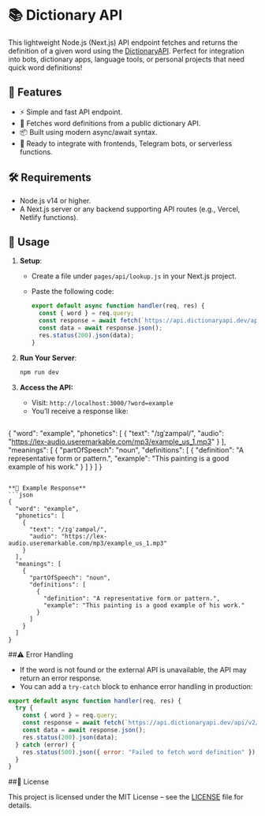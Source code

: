 # 📚 Dictionary API

This lightweight Node.js (Next.js) API endpoint fetches and returns the definition of a given word using the [DictionaryAPI](https://dictionaryapi.dev/). Perfect for integration into bots, dictionary apps, language tools, or personal projects that need quick word definitions!

## 🚀 Features

- ⚡ Simple and fast API endpoint.
- 🔄 Fetches word definitions from a public dictionary API.
- 📦 Built using modern async/await syntax.
- 🔐 Ready to integrate with frontends, Telegram bots, or serverless functions.

## 🛠️ Requirements

- Node.js v14 or higher.
- A Next.js server or any backend supporting API routes (e.g., Vercel, Netlify functions).

## 📡 Usage

1. **Setup**:
   - Create a file under `pages/api/lookup.js` in your Next.js project.
   - Paste the following code:

     ```js
     export default async function handler(req, res) {
       const { word } = req.query;
       const response = await fetch(`https://api.dictionaryapi.dev/api/v2/entries/en/${word}`);
       const data = await response.json();
       res.status(200).json(data);
     }
     ```

2. **Run Your Server**:
   ```bash
   npm run dev
   ```

3. **Access the API:**
   - Visit: `http://localhost:3000/?word=example`
   - You’ll receive a response like:
   ```json
{
  "word": "example",
  "phonetics": [
    {
      "text": "/ɪɡˈzampəl/",
      "audio": "https://lex-audio.useremarkable.com/mp3/example_us_1.mp3"
    }
  ],
  "meanings": [
    {
      "partOfSpeech": "noun",
      "definitions": [
        {
          "definition": "A representative form or pattern.",
          "example": "This painting is a good example of his work."
        }
      ]
    }
  ]
}
```

**📄 Example Response**
```json
{
  "word": "example",
  "phonetics": [
    {
      "text": "/ɪɡˈzampəl/",
      "audio": "https://lex-audio.useremarkable.com/mp3/example_us_1.mp3"
    }
  ],
  "meanings": [
    {
      "partOfSpeech": "noun",
      "definitions": [
        {
          "definition": "A representative form or pattern.",
          "example": "This painting is a good example of his work."
        }
      ]
    }
  ]
}
```

##⚠️ Error Handling

- If the word is not found or the external API is unavailable, the API may return an error response.
- You can add a `try-catch` block to enhance error handling in production:
```js
export default async function handler(req, res) {
  try {
    const { word } = req.query;
    const response = await fetch(`https://api.dictionaryapi.dev/api/v2/entries/en/${word}`);
    const data = await response.json();
    res.status(200).json(data);
  } catch (error) {
    res.status(500).json({ error: "Failed to fetch word definition" });
  }
}
```

##📝 License

This project is licensed under the MIT License – see the [LICENSE](https://github.com/NotFlexCoder/dictionary-api/blob/main/LICENSE) file for details.

